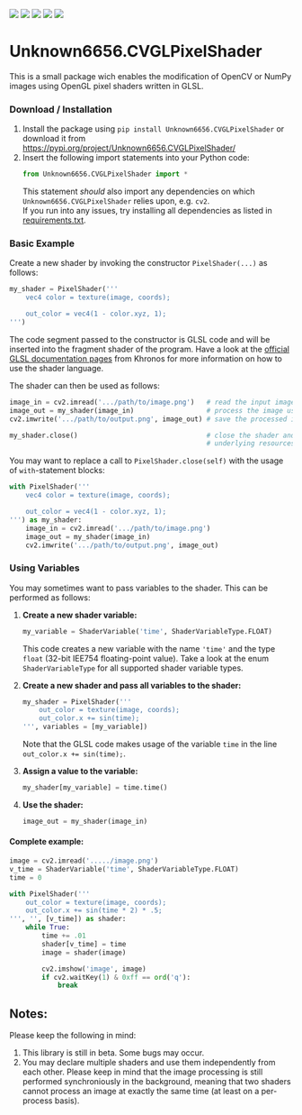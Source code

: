 [![](https://img.shields.io/github/issues/Unknown6656-Megacorp/Unknown6656.CVGLPixelShader)](https://github.com/Unknown6656-Megacorp/Unknown6656.CVGLPixelShader/issues)
[![](https://img.shields.io/github/forks/Unknown6656-Megacorp/Unknown6656.CVGLPixelShader)](https://github.com/Unknown6656-Megacorp/Unknown6656.CVGLPixelShader/network)
[![](https://img.shields.io/github/stars/Unknown6656-Megacorp/Unknown6656.CVGLPixelShader)](https://github.com/Unknown6656-Megacorp/Unknown6656.CVGLPixelShader)
[![](https://img.shields.io/github/downloads/Unknown6656-Megacorp/Unknown6656.CVGLPixelShader/total?label=GitHub%20downloads)](https://github.com/Unknown6656-Megacorp/Unknown6656.CVGLPixelShader/releases)
[![](https://img.shields.io/pypi/dm/Unknown6656.CVGLPixelShader?label=PyPI%20downloads)](https://pypi.org/project/Unknown6656.CVGLPixelShader/)

# Unknown6656.CVGLPixelShader
This is a small package wich enables the modification of OpenCV or NumPy images using OpenGL pixel shaders written in GLSL.

### Download / Installation
1. Install the package using `pip install Unknown6656.CVGLPixelShader` or download it from https://pypi.org/project/Unknown6656.CVGLPixelShader/
2. Insert the following import statements into your Python code:
   ```python
   from Unknown6656.CVGLPixelShader import *
   ```
   This statement _should_ also import any dependencies on which `Unknown6656.CVGLPixelShader` relies upon, e.g. `cv2`.<br/>If you run into any issues, try installing all dependencies as listed in [requirements.txt](requirements.txt).

### Basic Example
Create a new shader by invoking the constructor `PixelShader(...)` as follows:
```python
my_shader = PixelShader('''
    vec4 color = texture(image, coords);

    out_color = vec4(1 - color.xyz, 1);
''')
```
The code segment passed to the constructor is GLSL code and will be inserted into the fragment shader of the program. Have a look at the [official GLSL documentation pages](https://www.khronos.org/opengles/sdk/docs/manglsl/docbook4/) from Khronos for more information on how to use the shader language.

The shader can then be used as follows:
```python
image_in = cv2.imread('.../path/to/image.png')   # read the input image from file
image_out = my_shader(image_in)                  # process the image using the pixel shader
cv2.imwrite('.../path/to/output.png', image_out) # save the processed image

my_shader.close()                                # close the shader and free all
                                                 # underlying resources
```
You may want to replace a call to `PixelShader.close(self)` with the usage of `with`-statement blocks:


```python
with PixelShader('''
    vec4 color = texture(image, coords);

    out_color = vec4(1 - color.xyz, 1);
''') as my_shader:
    image_in = cv2.imread('.../path/to/image.png')
    image_out = my_shader(image_in)
    cv2.imwrite('.../path/to/output.png', image_out)
```


### Using Variables
You may sometimes want to pass variables to the shader. This can be performed as follows:

1. **Create a new shader variable:**
   ```python
   my_variable = ShaderVariable('time', ShaderVariableType.FLOAT)
   ```
   This code creates a new variable with the name `'time'` and the type `float` (32-bit IEE754 floating-point value). Take a look at the enum `ShaderVariableType` for all supported shader variable types.

2. **Create a new shader and pass all variables to the shader:**
   ```python
   my_shader = PixelShader('''
       out_color = texture(image, coords);
       out_color.x += sin(time);
   ''', variables = [my_variable])
   ```
   Note that the GLSL code makes usage of the variable `time` in the line `out_color.x += sin(time);`.

3. **Assign a value to the variable:**
   ```python
   my_shader[my_variable] = time.time()
   ```

4. **Use the shader:**
   ```python
   image_out = my_shader(image_in)
   ```

#### Complete example:
```python
image = cv2.imread('...../image.png')
v_time = ShaderVariable('time', ShaderVariableType.FLOAT)
time = 0

with PixelShader('''
    out_color = texture(image, coords);
    out_color.x += sin(time * 2) * .5;
''', '', [v_time]) as shader:
    while True:
        time += .01
        shader[v_time] = time
        image = shader(image)

        cv2.imshow('image', image)
        if cv2.waitKey(1) & 0xff == ord('q'):
            break
```

## Notes:
Please keep the following in mind:
1. This library is still in beta. Some bugs may occur.
2. You may declare multiple shaders and use them independently from each other. Please keep in mind that the image processing is still performed synchroniously in the background, meaning that two shaders cannot process an image at exactly the same time (at least on a per-process basis).
